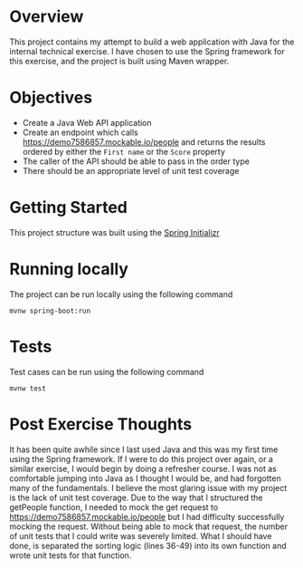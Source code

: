 # Overview
This project contains my attempt to build a web application with Java for the internal technical exercise. I have chosen to use the Spring framework for this exercise, and the project is built using Maven wrapper.

# Objectives
- Create a Java Web API application
- Create an endpoint which calls https://demo7586857.mockable.io/people and returns the results ordered by either the `First name` or the `Score` property
- The caller of the API should be able to pass in the order type
- There should be an appropriate level of unit test coverage

# Getting Started
This project structure was built using the [Spring Initializr](https://start.spring.io/)

# Running locally
The project can be run locally using the following command
```
mvnw spring-boot:run
```

# Tests
Test cases can be run using the following command
```
mvnw test
```

# Post Exercise Thoughts
It has been quite awhile since I last used Java and this was my first time using the Spring framework. If I were to do this project over again, or a similar exercise, I would begin by doing a refresher course. I was not as comfortable jumping into Java as I thought I would be, and had forgotten many of the fundamentals. I believe the most glaring issue with my project is the lack of unit test coverage. Due to the way that I structured the getPeople function, I needed to mock the get request to https://demo7586857.mockable.io/people but I had difficulty successfully mocking the request. Without being able to mock that request, the number of unit tests that I could write was severely limited. What I should have done, is separated the sorting logic (lines 36-49) into its own function and wrote unit tests for that function.
